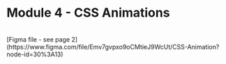 <h1> Module 4 - CSS Animations </h1>
<br>
[Figma file - see page 2](https://www.figma.com/file/Emv7gvpxo9oCMtieJ9WcUt/CSS-Animation?node-id=30%3A13)
